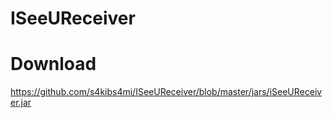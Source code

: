 # ISeeUReceiver

# Download
https://github.com/s4kibs4mi/ISeeUReceiver/blob/master/jars/iSeeUReceiver.jar
